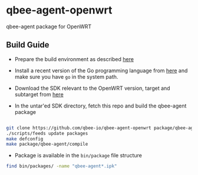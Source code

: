 # qbee-agent-openwrt
qbee-agent package for OpenWRT

## Build Guide

- Prepare the build environment as described [here](https://openwrt.org/docs/guide-developer/toolchain/install-buildsystem)

- Install a recent version of the Go programming language from [here](https://go.dev/doc/install) and make sure you have `go` in the system path.

- Download the SDK relevant to the OpenWRT version, target and subtarget from [here](https://archive.openwrt.org/releases)

- In the untar'ed SDK directory, fetch this repo and build the qbee-agent package

```sh

git clone https://github.com/qbee-io/qbee-agent-openwrt package/qbee-agent
./scripts/feeds update packages
make defconfig
make package/qbee-agent/compile
```

- Package is available in the `bin/package` file structure

```sh
find bin/packages/ -name "qbee-agent*.ipk"
```
